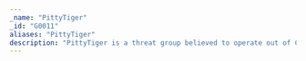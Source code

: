 ```yaml
---
_name: "PittyTiger"
_id: "G0011"
aliases: "PittyTiger"
description: "PittyTiger is a threat group believed to operate out of China that uses multiple different types of malware to maintain command and control.  "
---
```

